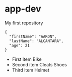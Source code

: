 # app-dev
My first repository
```
{
  "firstName": "AARON",
  "lastName": "ALCANTARA",
  "age": 21
}
```
- First item Bike
- Second item Cleats Shoes
- Third item Helmet
